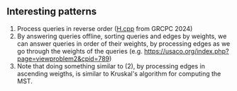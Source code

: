## Interesting patterns

1. Process queries in reverse order ([H.cpp](../../codeforces/gym/105453_grcpc24/H.cpp) from GRCPC 2024)
2. By answering queries offline, sorting queries and edges by weights, we can answer queries in order of their weights, by processing edges as we go through the weights of the queries (e.g. https://usaco.org/index.php?page=viewproblem2&cpid=789)
3. Note that doing something similar to (2), by processing edges in ascending weigths, is similar to Kruskal's algorithm for computing the MST.
